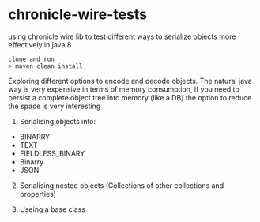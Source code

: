 # chronicle-wire-tests
using chronicle wire lib to test different ways to serialize objects more effectively in java 8

    clone and run 
    > maven clean install

Exploring different options to encode and decode objects. The natural java way is very expensive in terms of memory consumption, if you need to persist a complete object tree into memory (like a DB) the option to reduce the space is very interesting

1.  Serialising objects into:
  * BINARRY
  * TEXT
  * FIELDLESS_BINARY
  * Binarry
  * JSON

2. Serialising nested objects (Collections of other collections and properties)

3. Useing a base class


